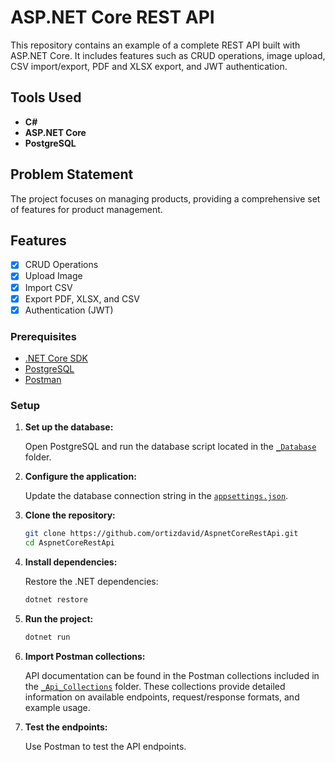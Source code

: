 # ASP.NET Core REST API

This repository contains an example of a complete REST API built with ASP.NET Core. It includes features such as CRUD operations, image upload, CSV import/export, PDF and XLSX export, and JWT authentication.

## Tools Used

- **C#**
- **ASP.NET Core**
- **PostgreSQL**

## Problem Statement

The project focuses on managing products, providing a comprehensive set of features for product management.

## Features

- [x] CRUD Operations
- [x] Upload Image
- [x] Import CSV
- [x] Export PDF, XLSX, and CSV
- [x] Authentication (JWT)

### Prerequisites

- [.NET Core SDK](https://dotnet.microsoft.com/download)
- [PostgreSQL](https://www.postgresql.org/download/)
- [Postman](https://www.postman.com/downloads/)

### Setup

1. **Set up the database:**

    Open PostgreSQL and run the database script located in the [`_Database`](/_Database) folder.

2. **Configure the application:**

    Update the database connection string in the [`appsettings.json`](appsettings.json).

3. **Clone the repository:**

    ```sh
    git clone https://github.com/ortizdavid/AspnetCoreRestApi.git
    cd AspnetCoreRestApi
    ```

4. **Install dependencies:**

    Restore the .NET dependencies:

    ```sh
    dotnet restore
    ```

5. **Run the project:**

    ```sh
    dotnet run
    ```

6. **Import Postman collections:**

    API documentation can be found in the Postman collections included in the [`_Api_Collections`](/_Api_Collections) folder. These collections provide detailed information on available endpoints, request/response formats, and example usage.

7. **Test the endpoints:**

    Use Postman to test the API endpoints.
